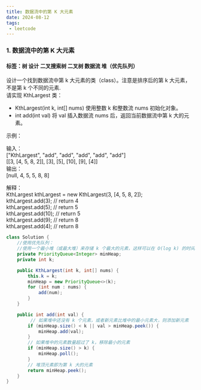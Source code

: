 ```yaml
---
title: 数据流中的第 K 大元素
date: 2024-08-12
tags:
 - leetcode
---
```

### 1. 数据流中的第 K 大元素
#### 标签：树 设计 二叉搜索树 二叉树 数据流 堆（优先队列）

设计一个找到数据流中第 k 大元素的类（class）。注意是排序后的第 k 大元素，不是第 k 个不同的元素.<br/>
请实现 KthLargest 类：<br/>
- KthLargest(int k, int[] nums) 使用整数 k 和整数流 nums 初始化对象。
- int add(int val) 将 val 插入数据流 nums 后，返回当前数据流中第 k 大的元素。

示例：<br/>

输入：<br/>
["KthLargest", "add", "add", "add", "add", "add"]<br/>
[[3, [4, 5, 8, 2]], [3], [5], [10], [9], [4]]<br/>
输出：<br/>
[null, 4, 5, 5, 8, 8]<br/>

解释：<br/>
KthLargest kthLargest = new KthLargest(3, [4, 5, 8, 2]);<br/>
kthLargest.add(3);   // return 4<br/>
kthLargest.add(5);   // return 5<br/>
kthLargest.add(10);  // return 5<br/>
kthLargest.add(9);   // return 8<br/>
kthLargest.add(4);   // return 8<br/>
 



```java
class Solution {
    //使用优先队列：
    //使用一个最小堆（或最大堆）来存储 k 个最大的元素，这样可以在 O(log k) 的时间内找到第 k 大的元素
    private PriorityQueue<Integer> minHeap;
    private int k;

    public KthLargest(int k, int[] nums) {
        this.k = k;
        minHeap = new PriorityQueue<>(k);
        for (int num : nums) {
            add(num);
        }
    }

    public int add(int val) {
         // 如果堆中还没有 k 个元素，或者新元素比堆中的最小元素大，则添加新元素
        if (minHeap.size() < k || val > minHeap.peek()) {
            minHeap.add(val);
        }
        // 如果堆中的元素数量超过了 k，移除最小的元素
        if (minHeap.size() > k) {
            minHeap.poll();
        }
        // 堆顶元素即为第 k 大的元素
        return minHeap.peek();
    }
}
```